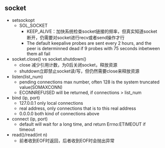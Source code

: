## socket
- setsockopt
    - SOL_SOCKET
        - KEEP_ALIVE：加快系统检查socket链接的频率，但真实知道socket断开，仍需要对socket进行recv或者send操作才行
        - The default keepalive probes are sent every 2 hours, and the peer is determinned dead if 9 probes with 75 seconds inbetween them all fail
- socket.close() vs socket.shutdown()
    - close 减少引用计数，为0后关闭socket，释放资源
    - shutdown立即禁止socket读/写，但仍然需要close来释放资源
- listen(list_num)
    - pending connections max number, often 128 is the system truncated value(SOMAXCONN)
    - ECONNREFUSED will be returned, if connections > list_num
- bind (ip, port)
    - 127.0.0.1 only local connections
    - real address, only connections that is to this real address
    - 0.0.0.0 both kind of connections above
- connect (ip, port)
    - default will wait for a long time, and return Errno:ETIMEOUT if timeout
- read()/read(int n)
    - 前者收到EOF时返回，后者收到EOF时会抛出异常